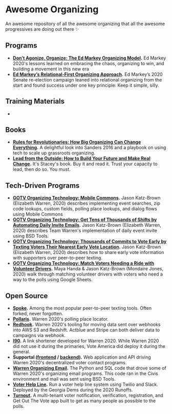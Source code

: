# Awesome Organizing

An awesome repository of all the awesome organizing that all the awesome progressives are doing out there ✨
## Programs

- **[Don’t Agonize, Organize: The Ed Markey Organizing Model](https://medium.com/@emma.h.friend/dont-agonize-organize-the-ed-markey-organizing-model-cf6364ab167e).** Ed Markey 2020's lessons learned on embracing the chaos, organizing to win, and building a movement in this new era
- **[Ed Markey’s Relational-First Organizing Approach](https://medium.com/@emma.h.friend/ed-markeys-relational-first-organizing-approach-137bbfc4852).** Ed Markey’s 2020 Senate re-election campaign leaned into relational organizing from the start and found success under one key principle: Keep it simple, silly.

## Training Materials
-

## Books

- **[Rules for Revolutionaries: How Big Organizing Can Change Everything](https://bookshop.org/books/rules-for-revolutionaries-how-big-organizing-can-change-everything/9781603587273).** A delightful look into Sanders 2016 and a playbook on using tech to scale up grassroots organizing.
- **[Lead from the Outside: How to Build Your Future and Make Real Change](https://bookshop.org/books/lead-from-the-outside-how-to-build-your-future-and-make-real-change/9781250214805).** It's Stacey's book. Buy it and read it. Trust your capacity to lead, then do so. You must.

## Tech-Driven Programs

- **[GOTV Organizing Technology: Mobile Commons](https://jasonkatzbrown.medium.com/gotv-organizing-technology-mobile-commons-60c222aedceb).** Jason Katz-Brown (Elizabeth Warren, 2020) describes implementing event searches, zip code lookups, custom fields, polling place lookups, and dialog flows using Mobile Commons
- **[GOTV Organizing Technology: Get Tens of Thousands of Shifts by Automating Daily Invite Emails](https://jasonkatzbrown.medium.com/gotv-organizing-technology-tens-of-thousands-of-shifts-by-automating-daily-invite-emails-9559785c7d22).** Jason Katz-Brown (Elizabeth Warren, 2020) describes Team Warren's implementation of daily event invite using BSD Tools. 
- **[GOTV Organizing Technology: Thousands of Commits to Vote Early by Texting Voters Their Nearest Early Vote Location](https://jasonkatzbrown.medium.com/gotv-organizing-technology-peer-to-peer-texting-about-early-vote-locations-97b774d74ecb).** Jason Katz-Brown (Elizabeth Warren, 2020) describes how to share early vote information with supporters over peer-to-peer texting.
- **[GOTV Organizing Technology: Match Voters Needing a Ride with Volunteer Drivers](https://jasonkatzbrown.medium.com/gotv-organizing-technology-match-voters-needing-a-ride-with-volunteer-drivers-9d41907790c).** Maya Handa & Jason Katz-Brown (Mondaire Jones, 2020) walk through matching volunteer drivers with voters who need a way to the polls using Google Sheets.

## Open Source 

- **[Spoke](https://github.com/MoveOnOrg/Spoke).** Among the most popular peer-to-peer texting tools. Often forked, never forgotten.
- **[Pollaris](https://github.com/Elizabeth-Warren/pollaris).** Warren 2020's polling place locator.
- **[Redhook](https://github.com/Elizabeth-Warren/redhook).** Warren 2020's tooling for moving data sent over webhooks into AWS S3 and Redshift. Actblue and Stripe can both deliver data to campaigns via webhook. 
- **[I90](https://github.com/Elizabeth-Warren/i90).** A link shortener developed for Warren 2020. While Warren 2020 did not use it during the primaries, Vote America did deploy it during the general.
- **Supportal ([frontend](https://github.com/Elizabeth-Warren/supportal-frontend) / [backend](https://github.com/Elizabeth-Warren/supportal-backend)).** Web application and API driving Warren 2020's decentralized voter contact programs. 
- **[Warren Organizing Email](https://github.com/Elizabeth-Warren/warren_organizing_email).** The Python and SQL code that drove some of Warren 2020's organizing email programs. This code ran in the Civis environment and mail was sent using BSD Tools.
- **[Voter Help Line](https://github.com/tomerovadia/VoterHelpLine).** Run a voter help line system using Twilio and Slack. Deployed by the Georgia Dems during the 2020 Runoffs.
- **[Turnout](https://github.com/vote/turnout).** A multi-tenant voter notification, verification, registration, and Get Out The Vote app built to get as many people as possible to the polls.
